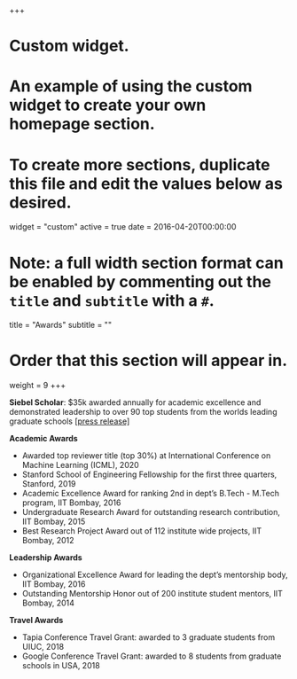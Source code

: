+++
# Custom widget.
# An example of using the custom widget to create your own homepage section.
# To create more sections, duplicate this file and edit the values below as desired.
widget = "custom"
active = true
date = 2016-04-20T00:00:00

# Note: a full width section format can be enabled by commenting out the `title` and `subtitle` with a `#`.
title = "Awards"
subtitle = ""

# Order that this section will appear in.
weight = 9
+++


**Siebel Scholar**: $35k awarded annually for academic excellence and demonstrated leadership to over
90 top students from the worlds leading graduate schools [[press release]](https://www.businesswire.com/news/home/20180913005122/en/Siebel-Scholars-Foundation-Announces-Class-2019)

**Academic Awards**

- Awarded top reviewer title (top 30%) at International Conference on Machine Learning (ICML), 2020
- Stanford School of Engineering Fellowship for the first three quarters, Stanford, 2019
- Academic Excellence Award for ranking 2nd in dept’s B.Tech - M.Tech program, IIT Bombay, 2016
- Undergraduate Research Award for outstanding research contribution, IIT Bombay, 2015
- Best Research Project Award out of 112 institute wide projects, IIT Bombay, 2012

**Leadership Awards**

- Organizational Excellence Award for leading the dept’s mentorship body, IIT Bombay, 2016
- Outstanding Mentorship Honor out of 200 institute student mentors, IIT Bombay, 2014

**Travel Awards**

- Tapia Conference Travel Grant: awarded to 3 graduate students from UIUC, 2018
- Google Conference Travel Grant: awarded to 8 students from graduate schools in USA, 2018
